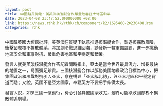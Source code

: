 ```yaml
---
layout: post
title: 中國駐英使館：美英澳核潛艇合作嚴重危害亞太地區和平
date: 2023-04-08 23:47:52.000000000 +08:00
link: https://news.rthk.hk/rthk/ch/component/k2/1695468-20230408.htm
categories: rthk
---
```


中國駐英國大使館批評，美英澳在質疑下執意推進核潛艇合作，製造核擴散風險，衝擊國際核不擴散體系，將加劇冷戰思維回潮，誘發新一輪軍備競賽，進一步挑動地區安全和軍事對抗，嚴重危害地區和平穩定和繁榮。

發言人就美英澳核潛艇合作答記者問時指出，亞太是當今世界最具活力、增長最快的地區之一，局面彌足珍貴。三國核潛艇合作以服務美國地緣政治目標為中心，把集團政治和冷戰對抗引入亞太，意在構建「亞太版北約」，與亞太地區和平穩定背道而馳；又說，英國不是亞太國家，奉勸英方不要把手伸得太長。

發言人說，如果三國一意孤行，勢必引發其他國家效尤，最終可能導致國際核不擴散體系崩塌。
